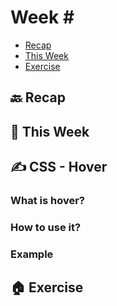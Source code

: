 # Week \#

- [Recap]()
- [This Week]()
- [Exercise]()

## 🔙 Recap

## 📖 This Week

## ✍️ CSS - Hover

### What is hover?

### How to use it?

### Example

## 🏠 Exercise